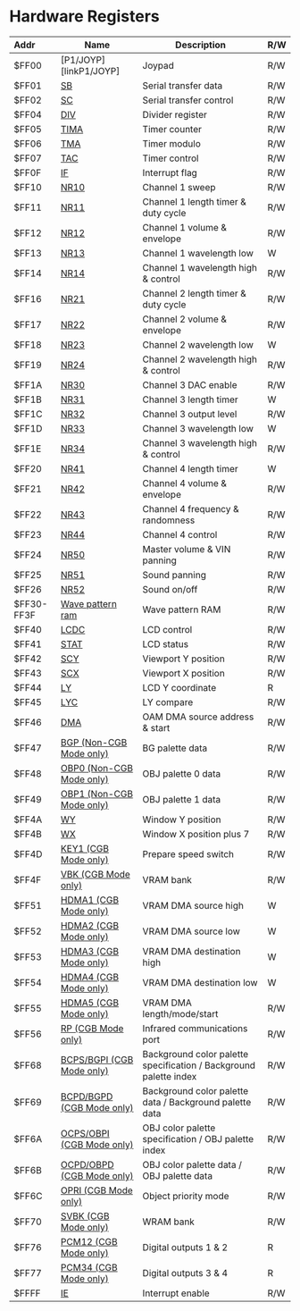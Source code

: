 
# Hardware Registers

| Addr       | Name                                                       | Description                                                       | R/W |
|:-----------|------------------------------------------------------------|-------------------------------------------------------------------|-----|
| $FF00      | [P1/JOYP][linkP1/JOYP]                                     | Joypad                                                            | R/W |
| $FF01      | [SB][linkSB]                                               | Serial transfer data                                              | R/W |
| $FF02      | [SC][linkSC]                                               | Serial transfer control                                           | R/W |
| $FF04      | [DIV][linkDIV]                                             | Divider register                                                  | R/W |
| $FF05      | [TIMA][linkTIMA]                                           | Timer counter                                                     | R/W |
| $FF06      | [TMA][linkTMA]                                             | Timer modulo                                                      | R/W |
| $FF07      | [TAC][linkTAC]                                             | Timer control                                                     | R/W |
| $FF0F      | [IF][linkIF]                                               | Interrupt flag                                                    | R/W |
| $FF10      | [NR10][linkNR10]                                           | Channel 1 sweep                                                   | R/W |
| $FF11      | [NR11][linkNR11]                                           | Channel 1 length timer & duty cycle                               | R/W |
| $FF12      | [NR12][linkNR12]                                           | Channel 1 volume & envelope                                       | R/W |
| $FF13      | [NR13][linkNR13]                                           | Channel 1 wavelength low                                          | W   |
| $FF14      | [NR14][linkNR14]                                           | Channel 1 wavelength high & control                               | R/W |
| $FF16      | [NR21][linkNR21]                                           | Channel 2 length timer & duty cycle                               | R/W |
| $FF17      | [NR22][linkNR22]                                           | Channel 2 volume & envelope                                       | R/W |
| $FF18      | [NR23][linkNR23]                                           | Channel 2 wavelength low                                          | W   |
| $FF19      | [NR24][linkNR24]                                           | Channel 2 wavelength high & control                               | R/W |
| $FF1A      | [NR30][linkNR30]                                           | Channel 3 DAC enable                                              | R/W |
| $FF1B      | [NR31][linkNR31]                                           | Channel 3 length timer                                            | W   |
| $FF1C      | [NR32][linkNR32]                                           | Channel 3 output level                                            | R/W |
| $FF1D      | [NR33][linkNR33]                                           | Channel 3 wavelength low                                          | W   |
| $FF1E      | [NR34][linkNR34]                                           | Channel 3 wavelength high & control                               | R/W |
| $FF20      | [NR41][linkNR41]                                           | Channel 4 length timer                                            | W   |
| $FF21      | [NR42][linkNR42]                                           | Channel 4 volume & envelope                                       | R/W |
| $FF22      | [NR43][linkNR43]                                           | Channel 4 frequency & randomness                                  | R/W |
| $FF23      | [NR44][linkNR44]                                           | Channel 4 control                                                 | R/W |
| $FF24      | [NR50][linkNR50]                                           | Master volume & VIN panning                                       | R/W |
| $FF25      | [NR51][linkNR51]                                           | Sound panning                                                     | R/W |
| $FF26      | [NR52][linkNR52]                                           | Sound on/off                                                      | R/W |
| $FF30-FF3F | [Wave pattern ram][linkWave pattern ram]                   | Wave pattern RAM                                                  | R/W |
| $FF40      | [LCDC][linkLCDC]                                           | LCD control                                                       | R/W |
| $FF41      | [STAT][linkSTAT]                                           | LCD status                                                        | R/W |
| $FF42      | [SCY][linkSCY]                                             | Viewport Y position                                               | R/W |
| $FF43      | [SCX][linkSCX]                                             | Viewport X position                                               | R/W |
| $FF44      | [LY][linkLY]                                               | LCD Y coordinate                                                  | R   |
| $FF45      | [LYC][linkLYC]                                             | LY compare                                                        | R/W |
| $FF46      | [DMA][linkDMA]                                             | OAM DMA source address & start                                    | R/W |
| $FF47      | [BGP (Non-CGB Mode only)][linkBGP (Non-CGB Mode only)]     | BG palette data                                                   | R/W |
| $FF48      | [OBP0 (Non-CGB Mode only)][linkOBP0 (Non-CGB Mode only)]   | OBJ palette 0 data                                                | R/W |
| $FF49      | [OBP1 (Non-CGB Mode only)][linkOBP1 (Non-CGB Mode only)]   | OBJ palette 1 data                                                | R/W |
| $FF4A      | [WY][linkWY]                                               | Window Y position                                                 | R/W |
| $FF4B      | [WX][linkWX]                                               | Window X position plus 7                                          | R/W |
| $FF4D      | [KEY1 (CGB Mode only)][linkKEY1 (CGB Mode only)]           | Prepare speed switch                                              | R/W |
| $FF4F      | [VBK (CGB Mode only)][linkVBK (CGB Mode only)]             | VRAM bank                                                         | R/W |
| $FF51      | [HDMA1 (CGB Mode only)][linkHDMA1 (CGB Mode only)]         | VRAM DMA source high                                              | W   |
| $FF52      | [HDMA2 (CGB Mode only)][linkHDMA2 (CGB Mode only)]         | VRAM DMA source low                                               | W   |
| $FF53      | [HDMA3 (CGB Mode only)][linkHDMA3 (CGB Mode only)]         | VRAM DMA destination high                                         | W   |
| $FF54      | [HDMA4 (CGB Mode only)][linkHDMA4 (CGB Mode only)]         | VRAM DMA destination low                                          | W   |
| $FF55      | [HDMA5 (CGB Mode only)][linkHDMA5 (CGB Mode only)]         | VRAM DMA length/mode/start                                        | R/W |
| $FF56      | [RP (CGB Mode only)][linkRP (CGB Mode only)]               | Infrared communications port                                      | R/W |
| $FF68      | [BCPS/BGPI (CGB Mode only)][linkBCPS/BGPI (CGB Mode only)] | Background color palette specification / Background palette index | R/W |
| $FF69      | [BCPD/BGPD (CGB Mode only)][linkBCPD/BGPD (CGB Mode only)] | Background color palette data / Background palette data           | R/W |
| $FF6A      | [OCPS/OBPI (CGB Mode only)][linkOCPS/OBPI (CGB Mode only)] | OBJ color palette specification / OBJ palette index               | R/W |
| $FF6B      | [OCPD/OBPD (CGB Mode only)][linkOCPD/OBPD (CGB Mode only)] | OBJ color palette data / OBJ palette data                         | R/W |
| $FF6C      | [OPRI (CGB Mode only)][linkOPRI (CGB Mode only)]           | Object priority mode                                              | R/W |
| $FF70      | [SVBK (CGB Mode only)][linkSVBK (CGB Mode only)]           | WRAM bank                                                         | R/W |
| $FF76      | [PCM12 (CGB Mode only)][linkPCM12 (CGB Mode only)]         | Digital outputs 1 & 2                                             | R   |
| $FF77      | [PCM34 (CGB Mode only)][linkPCM34 (CGB Mode only)]         | Digital outputs 3 & 4                                             | R   |
| $FFFF      | [IE][linkIE]                                               | Interrupt enable                                                  | R/W |


[linkSB]: ./Serial_Data_Transfer_(Link_Cable).html#ff01--sb-serial-transfer-data
[linkSC]: ./Serial_Data_Transfer_(Link_Cable).html#ff02--sc-serial-transfer-control
[linkDIV]: ./Timer_and_Divider_Registers.html#ff04--div-divider-register
[linkTIMA]: ./Timer_and_Divider_Registers.html#ff05--tima-timer-counter
[linkTMA]: ./Timer_and_Divider_Registers.html#ff06--tma-timer-modulo
[linkTAC]: ./Timer_and_Divider_Registers.html#ff07--tac-timer-control
[linkIF]: ./Interrupts.html#ff0f--if-interrupt-flag
[linkNR10]: ./Audio_Registers.html#ff10--nr10-channel-1-sweep
[linkNR11]: ./Audio_Registers.html#ff11--nr11-channel-1-length-timer--duty-cycle
[linkNR12]: ./Audio_Registers.html#ff12--nr12-channel-1-volume--envelope
[linkNR13]: ./Audio_Registers.html#ff13--nr13-channel-1-wavelength-low-write-only
[linkNR14]: ./Audio_Registers.html#ff14--nr14-channel-1-wavelength-high--control
[linkNR21]: ./Audio_Registers.html#sound-channel-2--pulse
[linkNR22]: ./Audio_Registers.html#sound-channel-2--pulse
[linkNR23]: ./Audio_Registers.html#sound-channel-2--pulse
[linkNR24]: ./Audio_Registers.html#sound-channel-2--pulse
[linkNR30]: ./Audio_Registers.html#ff1a--nr30-channel-3-dac-enable
[linkNR31]: ./Audio_Registers.html#ff1b--nr31-channel-3-length-timer-write-only
[linkNR32]: ./Audio_Registers.html#ff1c--nr32-channel-3-output-level
[linkNR33]: ./Audio_Registers.html#ff1d--nr33-channel-3-wavelength-low-write-only
[linkNR34]: ./Audio_Registers.html#ff1e--nr34-channel-3-wavelength-high--control
[linkNR41]: ./Audio_Registers.html#ff20--nr41-channel-4-length-timer-write-only
[linkNR42]: ./Audio_Registers.html#ff21--nr42-channel-4-volume--envelope
[linkNR43]: ./Audio_Registers.html#ff22--nr43-channel-4-frequency--randomness
[linkNR44]: ./Audio_Registers.html#ff23--nr44-channel-4-control
[linkNR50]: ./Audio_Registers.html#ff24--nr50-master-volume--vin-panning
[linkNR51]: ./Audio_Registers.html#ff25--nr51-sound-panning
[linkNR52]: ./Audio_Registers.html#ff26--nr52-sound-onoff
[linkWave pattern RAM]: ./Audio_Registers.html#ff30ff3f--wave-pattern-ram
[linkLCDC]: ./LCDC.html#ff40--lcdc-lcd-control
[linkSTAT]: ./STAT.html#ff41--stat-lcd-status
[linkSCY]: ./Scrolling.html#ff42ff43--scy-scx-viewport-y-position-x-position
[linkSCX]: ./Scrolling.html#ff42ff43--scy-scx-viewport-y-position-x-position
[linkLY]: ./Scrolling.html#ff44--ly-lcd-y-coordinate-read-only
[linkLYC]: ./Scrolling.html#ff45--lyc-ly-compare
[linkDMA]: ./OAM_DMA_Transfer.html#ff46--dma-oam-dma-source-address--start
[linkBGP (Non-CGB Mode only)]: ./Palettes.html#ff47--bgp-non-cgb-mode-only-bg-palette-data
[linkOBP0 (Non-CGB Mode only)]: ./Palettes.html#ff48ff49--obp0-obp1-non-cgb-mode-only-obj-palette-0-1-data
[linkOBP1 (Non-CGB Mode only)]: ./Palettes.html#ff48ff49--obp0-obp1-non-cgb-mode-only-obj-palette-0-1-data
[linkWY]: ./Scrolling.html#ff4aff4b--wy-wx-window-y-position-x-position-plus-7
[linkWX]: ./Scrolling.html#ff4aff4b--wy-wx-window-y-position-x-position-plus-7
[linkKEY1 (CGB Mode only)]: ./CGB_Registers.html#ff4d--key1-cgb-mode-only-prepare-speed-switch
[linkVBK (CGB Mode only)]: ./CGB_Registers.html#ff4f--vbk-cgb-mode-only-vram-bank
[linkHDMA1 (CGB Mode only)]: ./CGB_Registers.html#ff51ff52--hdma1-hdma2-cgb-mode-only-vram-dma-source-high-low-write-only
[linkHDMA2 (CGB Mode only)]: ./CGB_Registers.html#ff51ff52--hdma1-hdma2-cgb-mode-only-vram-dma-source-high-low-write-only
[linkHDMA3 (CGB Mode only)]: ./CGB_Registers.html#ff53ff54--hdma3-hdma4-cgb-mode-only-vram-dma-destination-high-low-write-only
[linkHDMA4 (CGB Mode only)]: ./CGB_Registers.html#ff53ff54--hdma3-hdma4-cgb-mode-only-vram-dma-destination-high-low-write-only
[linkHDMA5 (CGB Mode only)]: ./CGB_Registers.html#ff55--hdma5-cgb-mode-only-vram-dma-lengthmodestart
[linkRP (CGB Mode only)]: ./CGB_Registers.html#ff56--rp-cgb-mode-only-infrared-communications-port
[linkBCPS/BGPI (CGB Mode only)]: ./Palettes.html#ff68--bcpsbgpi-cgb-mode-only-background-color-palette-specification--background-palette-index
[linkBCPD/BGPD (CGB Mode only)]: ./Palettes.html#ff69--bcpdbgpd-cgb-mode-only-background-color-palette-data--background-palette-data
[linkOCPS/OBPI (CGB Mode only)]: ./Palettes.html#ff6aff6b--ocpsobpi-ocpdobpd-cgb-mode-only-obj-color-palette-specification--obj-palette-index-obj-color-palette-data--obj-palette-data
[linkOCPD/OBPD (CGB Mode only)]: ./Palettes.html#ff6aff6b--ocpsobpi-ocpdobpd-cgb-mode-only-obj-color-palette-specification--obj-palette-index-obj-color-palette-data--obj-palette-data
[linkOPRI (CGB Mode only)]: ./CGB_Registers.html#ff6c--opri-cgb-mode-only-object-priority-mode
[linkSVBK (CGB Mode only)]: ./CGB_Registers.html#ff70--svbk-cgb-mode-only-wram-bank
[linkPCM12 (CGB Mode only)]: ./Audio_details.html#ff76--pcm12-cgb-mode-only-digital-outputs-1--2-read-only
[linkPCM34 (CGB Mode only)]: ./Audio_details.html#ff77--pcm34-cgb-mode-only-digital-outputs-3--4-read-only
[linkIE]: ./Interrupts.html#ffff--ie-interrupt-enable

